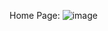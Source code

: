 Home Page:
![image](https://github.com/user-attachments/assets/af53b332-196f-438b-bba1-bd6a06643cb2)
